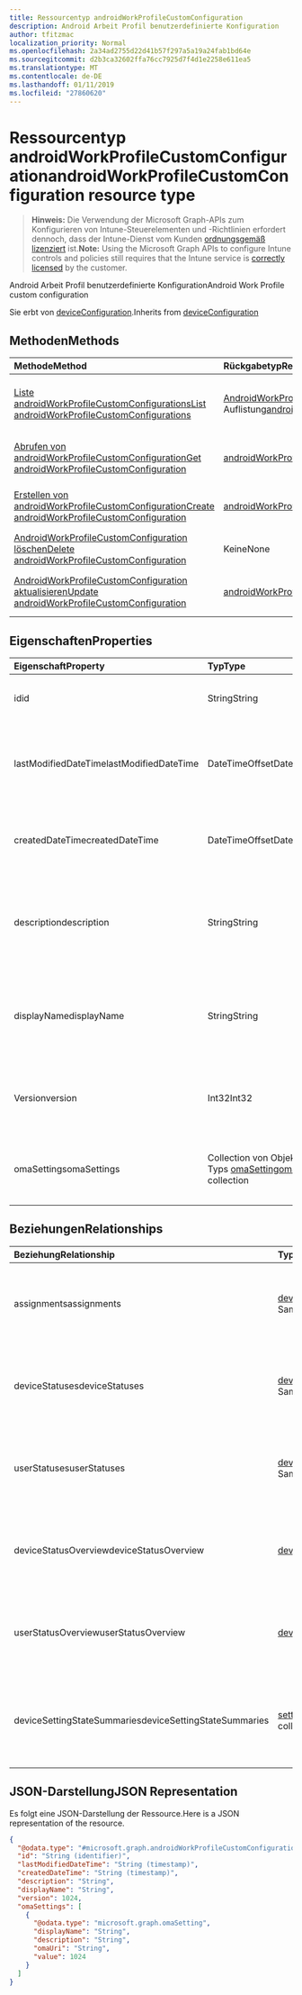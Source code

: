 ```yaml
---
title: Ressourcentyp androidWorkProfileCustomConfiguration
description: Android Arbeit Profil benutzerdefinierte Konfiguration
author: tfitzmac
localization_priority: Normal
ms.openlocfilehash: 2a34ad2755d22d41b57f297a5a19a24fab1bd64e
ms.sourcegitcommit: d2b3ca32602ffa76cc7925d7f4d1e2258e611ea5
ms.translationtype: MT
ms.contentlocale: de-DE
ms.lasthandoff: 01/11/2019
ms.locfileid: "27860620"
---
```

# <a name="androidworkprofilecustomconfiguration-resource-type"></a><span data-ttu-id="5189b-103">Ressourcentyp androidWorkProfileCustomConfiguration</span><span class="sxs-lookup"><span data-stu-id="5189b-103">androidWorkProfileCustomConfiguration resource type</span></span>

> <span data-ttu-id="5189b-104">**Hinweis:** Die Verwendung der Microsoft Graph-APIs zum Konfigurieren von Intune-Steuerelementen und -Richtlinien erfordert dennoch, dass der Intune-Dienst vom Kunden [ordnungsgemäß lizenziert](https://go.microsoft.com/fwlink/?linkid=839381) ist.</span><span class="sxs-lookup"><span data-stu-id="5189b-104">**Note:** Using the Microsoft Graph APIs to configure Intune controls and policies still requires that the Intune service is [correctly licensed](https://go.microsoft.com/fwlink/?linkid=839381) by the customer.</span></span>

<span data-ttu-id="5189b-105">Android Arbeit Profil benutzerdefinierte Konfiguration</span><span class="sxs-lookup"><span data-stu-id="5189b-105">Android Work Profile custom configuration</span></span>

<span data-ttu-id="5189b-106">Sie erbt von [deviceConfiguration](../resources/intune-deviceconfig-deviceconfiguration.md).</span><span class="sxs-lookup"><span data-stu-id="5189b-106">Inherits from [deviceConfiguration](../resources/intune-deviceconfig-deviceconfiguration.md)</span></span>

## <a name="methods"></a><span data-ttu-id="5189b-107">Methoden</span><span class="sxs-lookup"><span data-stu-id="5189b-107">Methods</span></span>
|<span data-ttu-id="5189b-108">Methode</span><span class="sxs-lookup"><span data-stu-id="5189b-108">Method</span></span>|<span data-ttu-id="5189b-109">Rückgabetyp</span><span class="sxs-lookup"><span data-stu-id="5189b-109">Return Type</span></span>|<span data-ttu-id="5189b-110">Beschreibung</span><span class="sxs-lookup"><span data-stu-id="5189b-110">Description</span></span>|
|:---|:---|:---|
|[<span data-ttu-id="5189b-111">Liste androidWorkProfileCustomConfigurations</span><span class="sxs-lookup"><span data-stu-id="5189b-111">List androidWorkProfileCustomConfigurations</span></span>](../api/intune-deviceconfig-androidworkprofilecustomconfiguration-list.md)|<span data-ttu-id="5189b-112">[AndroidWorkProfileCustomConfiguration](../resources/intune-deviceconfig-androidworkprofilecustomconfiguration.md) -Auflistung</span><span class="sxs-lookup"><span data-stu-id="5189b-112">[androidWorkProfileCustomConfiguration](../resources/intune-deviceconfig-androidworkprofilecustomconfiguration.md) collection</span></span>|<span data-ttu-id="5189b-113">Listeneigenschaften und Beziehungen der [AndroidWorkProfileCustomConfiguration](../resources/intune-deviceconfig-androidworkprofilecustomconfiguration.md) -Objekte.</span><span class="sxs-lookup"><span data-stu-id="5189b-113">List properties and relationships of the [androidWorkProfileCustomConfiguration](../resources/intune-deviceconfig-androidworkprofilecustomconfiguration.md) objects.</span></span>|
|[<span data-ttu-id="5189b-114">Abrufen von androidWorkProfileCustomConfiguration</span><span class="sxs-lookup"><span data-stu-id="5189b-114">Get androidWorkProfileCustomConfiguration</span></span>](../api/intune-deviceconfig-androidworkprofilecustomconfiguration-get.md)|[<span data-ttu-id="5189b-115">androidWorkProfileCustomConfiguration</span><span class="sxs-lookup"><span data-stu-id="5189b-115">androidWorkProfileCustomConfiguration</span></span>](../resources/intune-deviceconfig-androidworkprofilecustomconfiguration.md)|<span data-ttu-id="5189b-116">Lesen Sie Eigenschaften und Beziehungen des [AndroidWorkProfileCustomConfiguration](../resources/intune-deviceconfig-androidworkprofilecustomconfiguration.md) -Objekts.</span><span class="sxs-lookup"><span data-stu-id="5189b-116">Read properties and relationships of the [androidWorkProfileCustomConfiguration](../resources/intune-deviceconfig-androidworkprofilecustomconfiguration.md) object.</span></span>|
|[<span data-ttu-id="5189b-117">Erstellen von androidWorkProfileCustomConfiguration</span><span class="sxs-lookup"><span data-stu-id="5189b-117">Create androidWorkProfileCustomConfiguration</span></span>](../api/intune-deviceconfig-androidworkprofilecustomconfiguration-create.md)|[<span data-ttu-id="5189b-118">androidWorkProfileCustomConfiguration</span><span class="sxs-lookup"><span data-stu-id="5189b-118">androidWorkProfileCustomConfiguration</span></span>](../resources/intune-deviceconfig-androidworkprofilecustomconfiguration.md)|<span data-ttu-id="5189b-119">Erstellen eines neuen [AndroidWorkProfileCustomConfiguration](../resources/intune-deviceconfig-androidworkprofilecustomconfiguration.md) -Objekts.</span><span class="sxs-lookup"><span data-stu-id="5189b-119">Create a new [androidWorkProfileCustomConfiguration](../resources/intune-deviceconfig-androidworkprofilecustomconfiguration.md) object.</span></span>|
|[<span data-ttu-id="5189b-120">AndroidWorkProfileCustomConfiguration löschen</span><span class="sxs-lookup"><span data-stu-id="5189b-120">Delete androidWorkProfileCustomConfiguration</span></span>](../api/intune-deviceconfig-androidworkprofilecustomconfiguration-delete.md)|<span data-ttu-id="5189b-121">Keine</span><span class="sxs-lookup"><span data-stu-id="5189b-121">None</span></span>|<span data-ttu-id="5189b-122">Löscht eine [AndroidWorkProfileCustomConfiguration](../resources/intune-deviceconfig-androidworkprofilecustomconfiguration.md).</span><span class="sxs-lookup"><span data-stu-id="5189b-122">Deletes a [androidWorkProfileCustomConfiguration](../resources/intune-deviceconfig-androidworkprofilecustomconfiguration.md).</span></span>|
|[<span data-ttu-id="5189b-123">AndroidWorkProfileCustomConfiguration aktualisieren</span><span class="sxs-lookup"><span data-stu-id="5189b-123">Update androidWorkProfileCustomConfiguration</span></span>](../api/intune-deviceconfig-androidworkprofilecustomconfiguration-update.md)|[<span data-ttu-id="5189b-124">androidWorkProfileCustomConfiguration</span><span class="sxs-lookup"><span data-stu-id="5189b-124">androidWorkProfileCustomConfiguration</span></span>](../resources/intune-deviceconfig-androidworkprofilecustomconfiguration.md)|<span data-ttu-id="5189b-125">Aktualisieren Sie die Eigenschaften eines [AndroidWorkProfileCustomConfiguration](../resources/intune-deviceconfig-androidworkprofilecustomconfiguration.md) -Objekts.</span><span class="sxs-lookup"><span data-stu-id="5189b-125">Update the properties of a [androidWorkProfileCustomConfiguration](../resources/intune-deviceconfig-androidworkprofilecustomconfiguration.md) object.</span></span>|

## <a name="properties"></a><span data-ttu-id="5189b-126">Eigenschaften</span><span class="sxs-lookup"><span data-stu-id="5189b-126">Properties</span></span>
|<span data-ttu-id="5189b-127">Eigenschaft</span><span class="sxs-lookup"><span data-stu-id="5189b-127">Property</span></span>|<span data-ttu-id="5189b-128">Typ</span><span class="sxs-lookup"><span data-stu-id="5189b-128">Type</span></span>|<span data-ttu-id="5189b-129">Beschreibung</span><span class="sxs-lookup"><span data-stu-id="5189b-129">Description</span></span>|
|:---|:---|:---|
|<span data-ttu-id="5189b-130">id</span><span class="sxs-lookup"><span data-stu-id="5189b-130">id</span></span>|<span data-ttu-id="5189b-131">String</span><span class="sxs-lookup"><span data-stu-id="5189b-131">String</span></span>|<span data-ttu-id="5189b-132">Schlüssel der Entität</span><span class="sxs-lookup"><span data-stu-id="5189b-132">Key of the entity.</span></span> <span data-ttu-id="5189b-133">Geerbt von [deviceConfiguration](../resources/intune-deviceconfig-deviceconfiguration.md).</span><span class="sxs-lookup"><span data-stu-id="5189b-133">Inherited from [deviceConfiguration](../resources/intune-deviceconfig-deviceconfiguration.md)</span></span>|
|<span data-ttu-id="5189b-134">lastModifiedDateTime</span><span class="sxs-lookup"><span data-stu-id="5189b-134">lastModifiedDateTime</span></span>|<span data-ttu-id="5189b-135">DateTimeOffset</span><span class="sxs-lookup"><span data-stu-id="5189b-135">DateTimeOffset</span></span>|<span data-ttu-id="5189b-136">Datum und Uhrzeit der letzten Änderung des Objekts.</span><span class="sxs-lookup"><span data-stu-id="5189b-136">DateTime the object was last modified.</span></span> <span data-ttu-id="5189b-137">Geerbt von [deviceConfiguration](../resources/intune-deviceconfig-deviceconfiguration.md).</span><span class="sxs-lookup"><span data-stu-id="5189b-137">Inherited from [deviceConfiguration](../resources/intune-deviceconfig-deviceconfiguration.md)</span></span>|
|<span data-ttu-id="5189b-138">createdDateTime</span><span class="sxs-lookup"><span data-stu-id="5189b-138">createdDateTime</span></span>|<span data-ttu-id="5189b-139">DateTimeOffset</span><span class="sxs-lookup"><span data-stu-id="5189b-139">DateTimeOffset</span></span>|<span data-ttu-id="5189b-140">Datum und Uhrzeit der Erstellung des Objekts.</span><span class="sxs-lookup"><span data-stu-id="5189b-140">DateTime the object was created.</span></span> <span data-ttu-id="5189b-141">Geerbt von [deviceConfiguration](../resources/intune-deviceconfig-deviceconfiguration.md).</span><span class="sxs-lookup"><span data-stu-id="5189b-141">Inherited from [deviceConfiguration](../resources/intune-deviceconfig-deviceconfiguration.md)</span></span>|
|<span data-ttu-id="5189b-142">description</span><span class="sxs-lookup"><span data-stu-id="5189b-142">description</span></span>|<span data-ttu-id="5189b-143">String</span><span class="sxs-lookup"><span data-stu-id="5189b-143">String</span></span>|<span data-ttu-id="5189b-144">Beschreibung der Gerätekonfiguration (vom Administrator festgelegt).</span><span class="sxs-lookup"><span data-stu-id="5189b-144">Admin provided description of the Device Configuration.</span></span> <span data-ttu-id="5189b-145">Geerbt von [deviceConfiguration](../resources/intune-deviceconfig-deviceconfiguration.md).</span><span class="sxs-lookup"><span data-stu-id="5189b-145">Inherited from [deviceConfiguration](../resources/intune-deviceconfig-deviceconfiguration.md)</span></span>|
|<span data-ttu-id="5189b-146">displayName</span><span class="sxs-lookup"><span data-stu-id="5189b-146">displayName</span></span>|<span data-ttu-id="5189b-147">String</span><span class="sxs-lookup"><span data-stu-id="5189b-147">String</span></span>|<span data-ttu-id="5189b-148">Name der Gerätekonfiguration (vom Administrator festgelegt).</span><span class="sxs-lookup"><span data-stu-id="5189b-148">Admin provided name of the device configuration.</span></span> <span data-ttu-id="5189b-149">Geerbt von [deviceConfiguration](../resources/intune-deviceconfig-deviceconfiguration.md).</span><span class="sxs-lookup"><span data-stu-id="5189b-149">Inherited from [deviceConfiguration](../resources/intune-deviceconfig-deviceconfiguration.md)</span></span>|
|<span data-ttu-id="5189b-150">Version</span><span class="sxs-lookup"><span data-stu-id="5189b-150">version</span></span>|<span data-ttu-id="5189b-151">Int32</span><span class="sxs-lookup"><span data-stu-id="5189b-151">Int32</span></span>|<span data-ttu-id="5189b-152">Version der Gerätekonfiguration.</span><span class="sxs-lookup"><span data-stu-id="5189b-152">Version of the device configuration.</span></span> <span data-ttu-id="5189b-153">Geerbt von [deviceConfiguration](../resources/intune-deviceconfig-deviceconfiguration.md).</span><span class="sxs-lookup"><span data-stu-id="5189b-153">Inherited from [deviceConfiguration](../resources/intune-deviceconfig-deviceconfiguration.md)</span></span>|
|<span data-ttu-id="5189b-154">omaSettings</span><span class="sxs-lookup"><span data-stu-id="5189b-154">omaSettings</span></span>|<span data-ttu-id="5189b-155">Collection von Objekten des Typs [omaSetting](../resources/intune-deviceconfig-omasetting.md)</span><span class="sxs-lookup"><span data-stu-id="5189b-155">[omaSetting](../resources/intune-deviceconfig-omasetting.md) collection</span></span>|<span data-ttu-id="5189b-156">OMA-Einstellungen.</span><span class="sxs-lookup"><span data-stu-id="5189b-156">OMA settings.</span></span> <span data-ttu-id="5189b-157">Diese Sammlung darf maximal 500 Elemente enthalten.</span><span class="sxs-lookup"><span data-stu-id="5189b-157">This collection can contain a maximum of 500 elements.</span></span>|

## <a name="relationships"></a><span data-ttu-id="5189b-158">Beziehungen</span><span class="sxs-lookup"><span data-stu-id="5189b-158">Relationships</span></span>
|<span data-ttu-id="5189b-159">Beziehung</span><span class="sxs-lookup"><span data-stu-id="5189b-159">Relationship</span></span>|<span data-ttu-id="5189b-160">Typ</span><span class="sxs-lookup"><span data-stu-id="5189b-160">Type</span></span>|<span data-ttu-id="5189b-161">Beschreibung</span><span class="sxs-lookup"><span data-stu-id="5189b-161">Description</span></span>|
|:---|:---|:---|
|<span data-ttu-id="5189b-162">assignments</span><span class="sxs-lookup"><span data-stu-id="5189b-162">assignments</span></span>|<span data-ttu-id="5189b-163">[deviceConfigurationAssignment](../resources/intune-deviceconfig-deviceconfigurationassignment.md)-Sammlung</span><span class="sxs-lookup"><span data-stu-id="5189b-163">[deviceConfigurationAssignment](../resources/intune-deviceconfig-deviceconfigurationassignment.md) collection</span></span>|<span data-ttu-id="5189b-164">Liste der Zuweisungen für das Gerätekonfigurationsprofil.</span><span class="sxs-lookup"><span data-stu-id="5189b-164">The list of assignments for the device configuration profile.</span></span> <span data-ttu-id="5189b-165">Geerbt von [deviceConfiguration](../resources/intune-deviceconfig-deviceconfiguration.md).</span><span class="sxs-lookup"><span data-stu-id="5189b-165">Inherited from [deviceConfiguration](../resources/intune-deviceconfig-deviceconfiguration.md)</span></span>|
|<span data-ttu-id="5189b-166">deviceStatuses</span><span class="sxs-lookup"><span data-stu-id="5189b-166">deviceStatuses</span></span>|<span data-ttu-id="5189b-167">[deviceConfigurationDeviceStatus](../resources/intune-deviceconfig-deviceconfigurationdevicestatus.md)-Sammlung</span><span class="sxs-lookup"><span data-stu-id="5189b-167">[deviceConfigurationDeviceStatus](../resources/intune-deviceconfig-deviceconfigurationdevicestatus.md) collection</span></span>|<span data-ttu-id="5189b-168">Installationsstatus der Gerätekonfiguration nach Gerät.</span><span class="sxs-lookup"><span data-stu-id="5189b-168">Device configuration installation status by device.</span></span> <span data-ttu-id="5189b-169">Geerbt von [deviceConfiguration](../resources/intune-deviceconfig-deviceconfiguration.md).</span><span class="sxs-lookup"><span data-stu-id="5189b-169">Inherited from [deviceConfiguration](../resources/intune-deviceconfig-deviceconfiguration.md)</span></span>|
|<span data-ttu-id="5189b-170">userStatuses</span><span class="sxs-lookup"><span data-stu-id="5189b-170">userStatuses</span></span>|<span data-ttu-id="5189b-171">[deviceConfigurationUserStatus](../resources/intune-deviceconfig-deviceconfigurationuserstatus.md)-Sammlung</span><span class="sxs-lookup"><span data-stu-id="5189b-171">[deviceConfigurationUserStatus](../resources/intune-deviceconfig-deviceconfigurationuserstatus.md) collection</span></span>|<span data-ttu-id="5189b-172">Gerät Konfiguration Installationsstatus durch Benutzer.</span><span class="sxs-lookup"><span data-stu-id="5189b-172">Device configuration installation status by user.</span></span> <span data-ttu-id="5189b-173">Geerbt von [deviceConfiguration](../resources/intune-deviceconfig-deviceconfiguration.md).</span><span class="sxs-lookup"><span data-stu-id="5189b-173">Inherited from [deviceConfiguration](../resources/intune-deviceconfig-deviceconfiguration.md)</span></span>|
|<span data-ttu-id="5189b-174">deviceStatusOverview</span><span class="sxs-lookup"><span data-stu-id="5189b-174">deviceStatusOverview</span></span>|[<span data-ttu-id="5189b-175">deviceConfigurationDeviceOverview</span><span class="sxs-lookup"><span data-stu-id="5189b-175">deviceConfigurationDeviceOverview</span></span>](../resources/intune-deviceconfig-deviceconfigurationdeviceoverview.md)|<span data-ttu-id="5189b-176">Übersicht über den Status der Gerätekonfiguration nach Gerät. Geerbt von [deviceConfiguration](../resources/intune-deviceconfig-deviceconfiguration.md).</span><span class="sxs-lookup"><span data-stu-id="5189b-176">Device Configuration devices status overview Inherited from [deviceConfiguration](../resources/intune-deviceconfig-deviceconfiguration.md)</span></span>|
|<span data-ttu-id="5189b-177">userStatusOverview</span><span class="sxs-lookup"><span data-stu-id="5189b-177">userStatusOverview</span></span>|[<span data-ttu-id="5189b-178">deviceConfigurationUserOverview</span><span class="sxs-lookup"><span data-stu-id="5189b-178">deviceConfigurationUserOverview</span></span>](../resources/intune-deviceconfig-deviceconfigurationuseroverview.md)|<span data-ttu-id="5189b-179">Übersicht über den Status der Gerätekonfiguration nach Benutzer. Geerbt von [deviceConfiguration](../resources/intune-deviceconfig-deviceconfiguration.md).</span><span class="sxs-lookup"><span data-stu-id="5189b-179">Device Configuration users status overview Inherited from [deviceConfiguration](../resources/intune-deviceconfig-deviceconfiguration.md)</span></span>|
|<span data-ttu-id="5189b-180">deviceSettingStateSummaries</span><span class="sxs-lookup"><span data-stu-id="5189b-180">deviceSettingStateSummaries</span></span>|<span data-ttu-id="5189b-181"> [settingStateDeviceSummary](../resources/intune-deviceconfig-settingstatedevicesummary.md)-Sammlung</span><span class="sxs-lookup"><span data-stu-id="5189b-181">[settingStateDeviceSummary](../resources/intune-deviceconfig-settingstatedevicesummary.md) collection</span></span>|<span data-ttu-id="5189b-182">Übersicht über den Einstellungsstatus für die Gerätekonfiguration nach Gerät. Geerbt von [deviceConfiguration](../resources/intune-deviceconfig-deviceconfiguration.md)</span><span class="sxs-lookup"><span data-stu-id="5189b-182">Device Configuration Setting State Device Summary Inherited from [deviceConfiguration](../resources/intune-deviceconfig-deviceconfiguration.md)</span></span>|

## <a name="json-representation"></a><span data-ttu-id="5189b-183">JSON-Darstellung</span><span class="sxs-lookup"><span data-stu-id="5189b-183">JSON Representation</span></span>
<span data-ttu-id="5189b-184">Es folgt eine JSON-Darstellung der Ressource.</span><span class="sxs-lookup"><span data-stu-id="5189b-184">Here is a JSON representation of the resource.</span></span>
<!-- {
  "blockType": "resource",
  "keyProperty": "id",
  "@odata.type": "microsoft.graph.androidWorkProfileCustomConfiguration"
}
-->
``` json
{
  "@odata.type": "#microsoft.graph.androidWorkProfileCustomConfiguration",
  "id": "String (identifier)",
  "lastModifiedDateTime": "String (timestamp)",
  "createdDateTime": "String (timestamp)",
  "description": "String",
  "displayName": "String",
  "version": 1024,
  "omaSettings": [
    {
      "@odata.type": "microsoft.graph.omaSetting",
      "displayName": "String",
      "description": "String",
      "omaUri": "String",
      "value": 1024
    }
  ]
}
```



